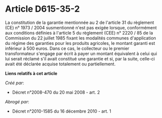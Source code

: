 # Article D615-35-2

La constitution de la garantie mentionnée au 2 de l'article 31 du règlement (CE) n° 1973 / 2004 susmentionné n'est pas exigée
lorsque, conformément aux conditions définies à l'article 5 du règlement (CEE) n° 2220 / 85 de la Commission du 22 juillet
1985 fixant les modalités communes d'application du régime des garanties pour les produits agricoles, le montant garanti est
inférieur à 500 euros. Dans ce cas, le collecteur ou le premier transformateur s'engage par écrit à payer un montant
équivalent à celui qui lui serait réclamé s'il avait constitué une garantie et si, par la suite, celle-ci avait été déclarée
acquise totalement ou partiellement.

**Liens relatifs à cet article**

_Créé par_:

  - Décret n°2008-470 du 20 mai 2008 - art. 2

_Abrogé par_:

  - Décret n°2010-1585 du 16 décembre 2010 - art. 1
